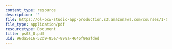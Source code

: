```yaml
---
content_type: resource
description: ''
file: https://ol-ocw-studio-app-production.s3.amazonaws.com/courses/1-017-computing-and-data-analysis-for-environmental-applications-fall-2003/96da5e1652d985e7898a4646f86afded_ps03_8.pdf
file_type: application/pdf
resourcetype: Document
title: ps03_8.pdf
uid: 96da5e16-52d9-85e7-898a-4646f86afded
---
```

